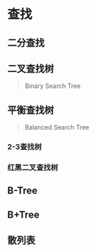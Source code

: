 # 查找

## 二分查找

## 二叉查找树

>Binary Search Tree

## 平衡查找树

>Balanced Search Tree

### 2-3查找树

### 红黑二叉查找树

## B-Tree

## B+Tree

## 散列表